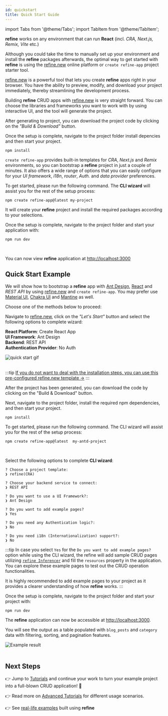 ```yaml
---
id: quickstart
title: Quick Start Guide
---
```



import Tabs from '@theme/Tabs';
import TabItem from '@theme/TabItem';

**refine** works on any environment that can run **React** (incl. *CRA, Next.js, Remix, Vite* etc.)

Although you could take the time to manually set up your environment and install the **refine** packages afterwards, the optimal way to get started with **refine** is using the [refine.new](https://refine.new/) online platform or `create refine-app` project starter tool.


<Tabs>
  <TabItem value="refine-new" label="refine.new" default>

[refine.new](https://refine.new/) is a powerful tool that lets you create **refine** apps right in your browser. You have the ability to preview, modify, and download your project immediately, thereby streamlining the development process.

Building **refine** CRUD apps with [refine.new](https://refine.new/) is very straight forward. You can choose the libraries and frameworks you want to work with by using interactive UI, and the tool will generate the project.


After generating to project, you can download the project code by clicking on the *"Build & Download"* button.

Once the setup is complete, navigate to the project folder install depencies and then start your project.

```
npm install
```

  </TabItem>
  <TabItem value="CLI" label="create refine-app">

`create refine-app` provides built-in templates for *CRA*, *Next.js* and *Remix* environments, so you can bootstrap a **refine** project in just a couple of minutes. It also offers a wide range of options that you can easily configure for your *UI framework*, *i18n*, *router*, *Auth.* and *data provider* preferences.

To get started, please run the following command. The **CLI wizard** will assist you for the rest of the setup process:

```
npm create refine-app@latest my-project
```

It will create your **refine** project and install the required packages according to your selections.

Once the setup is complete, navigate to the project folder and start your application with:

  </TabItem>
</Tabs>



```
npm run dev
```

<br/>

You can now view **refine** application at [http://localhost:3000](http://localhost:3000)

## Quick Start Example



We will show how to bootstrap a **refine** app with [Ant Design](https://ant.design/), [React](https://reactjs.org/) and *REST API* by using [refine.new](https://refine.new/) and `create refine-app`. You may prefer use [Material UI](https://material-ui.com/), [Chakra UI](https://chakra-ui.com/) and [Mantine](https://mantine.dev/) as well.

Choose one of the methods below to proceed:

<Tabs>
  <TabItem value="refine-new" label="refine.new" default>

Navigate to [refine.new](https://refine.new/), click on the *"Let's Start"* button and select the following options to complete wizard:

**React Platform**: Create React App  
**UI Framework**: Ant Design  
**Backend**: REST API  
**Authentication Provider**: No Auth

<div class="img-container">
    <div class="window">
        <div class="control red"></div>
        <div class="control orange"></div>
        <div class="control green"></div>
    </div>
     <img style={{alignSelf:"center"}}  src="https://refine.ams3.cdn.digitaloceanspaces.com/website/static/img/quick-start.gif"  alt="quick start gif" />

</div>

<br />

:::tip
[If you do not want to deal with the installation steps, you can use this pre-configured refine.new template &rarr;](https://refine.new/preview/1a5eb93b-ab9b-4112-b80e-7563b334c025)
:::


After the project has been generated, you can download the code by clicking on the "Build & Download" button.  

Next, navigate to the project folder, install the required npm dependencies, and then start your project.

```
npm install
```




  </TabItem>
  <TabItem value="CLI" label="create refine-app">

To get started, please run the following command. The CLI wizard will assist you for the rest of the setup process:

```
npm create refine-app@latest  my-antd-project
```

<br/>

Select the following options to complete **CLI wizard**:

```
? Choose a project template:
❯ refine(CRA)

? Choose your backend service to connect:
❯ REST API

? Do you want to use a UI Framework?:
❯ Ant Design

? Do you want to add example pages?
❯ Yes

? Do you need any Authentication logic?:
❯ No

? Do you need i18n (Internationalization) support?:
❯ No
```


:::tip
In case you select `Yes` for the `Do you want to add example pages?` option while using the CLI wizard, the refine will add sample CRUD pages utilizing [`refine Inferencer`](https://refine.dev/docs/api-reference/antd/components/inferencer/) and fill the `resources` property in the application. You can explore these example pages to test out the CRUD operation functionalities.

It is highly recommended to add example pages to your project as it provides a clearer understanding of how **refine** works.
:::

Once the setup is complete, navigate to the project folder and start your project with:

  </TabItem>
</Tabs>

```
npm run dev
```


The **refine** application can now be accessible at [http://localhost:3000](http://localhost:3000).  

You will see the output as a table populated with `blog_posts` and `category` data with filtering, sorting, and pagination features.

<div >
   <img style={{width: "100%"}} src="https://refine.ams3.cdn.digitaloceanspaces.com/website/static/img/quick-start-example.png" alt="Example result" />
</div>

<br />



## Next Steps

👉 Jump to [Tutorials](https://refine.dev/docs/tutorial/introduction/index/) and continue your work to turn your example project into a full-blown CRUD application! 🚀

👉 Read more on [Advanced Tutorials](https://refine.dev/docs/advanced-tutorials/) for different usage scenarios.

👉 See [real-life examples](https://refine.dev/examples/) built using **refine**
